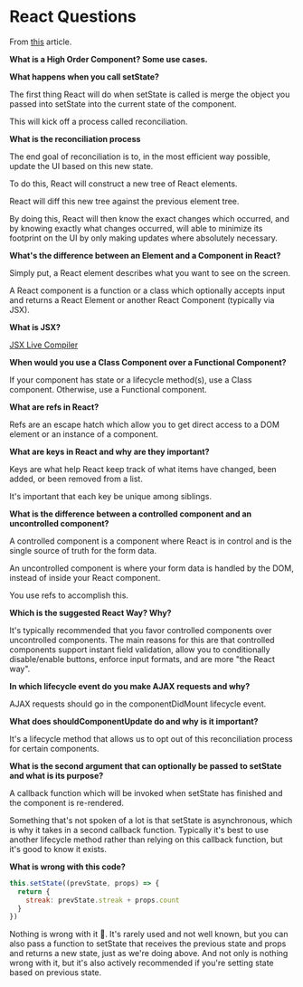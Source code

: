 # React Questions

From [this](https://dev.to/tylermcginnis/react-interview-questions) article.

**What is a High Order Component? Some use cases.**


**What happens when you call setState?**

The first thing React will do when setState is called is merge the object you passed into setState into the current state of the component.

This will kick off a process called reconciliation.

**What is the reconciliation process**

The end goal of reconciliation is to, in the most efficient way possible, update the UI based on this new state.

To do this, React will construct a new tree of React elements.

React will diff this new tree against the previous element tree.

By doing this, React will then know the exact changes which occurred, and by knowing exactly what changes occurred, will able to minimize its footprint on the UI by only making updates where absolutely necessary.

**What's the difference between an Element and a Component in React?**

Simply put, a React element describes what you want to see on the screen.

A React component is a function or a class which optionally accepts input and returns a React Element or another React Component (typically via JSX).

**What is JSX?**

[JSX Live Compiler](https://jsbin.com/hajabex/2/edit?output)

**When would you use a Class Component over a Functional Component?**

If your component has state or a lifecycle method(s), use a Class component. Otherwise, use a Functional component.

**What are refs in React?**

Refs are an escape hatch which allow you to get direct access to a DOM element or an instance of a component.

**What are keys in React and why are they important?**

Keys are what help React keep track of what items have changed, been added, or been removed from a list.

It's important that each key be unique among siblings.

**What is the difference between a controlled component and an uncontrolled component?**

A controlled component is a component where React is in control and is the single source of truth for the form data.

An uncontrolled component is where your form data is handled by the DOM, instead of inside your React component.

You use refs to accomplish this.

**Which is the suggested React Way? Why?**

It's typically recommended that you favor controlled components over uncontrolled components. The main reasons for this are that controlled components support instant field validation, allow you to conditionally disable/enable buttons, enforce input formats, and are more "the React way".

**In which lifecycle event do you make AJAX requests and why?**

AJAX requests should go in the componentDidMount lifecycle event.

**What does shouldComponentUpdate do and why is it important?**

It's a lifecycle method that allows us to opt out of this reconciliation process for certain components.

**What is the second argument that can optionally be passed to setState and what is its purpose?**

A callback function which will be invoked when setState has finished and the component is re-rendered.

Something that's not spoken of a lot is that setState is asynchronous, which is why it takes in a second callback function. Typically it's best to use another lifecycle method rather than relying on this callback function, but it's good to know it exists.

**What is wrong with this code?**

```javascript
this.setState((prevState, props) => {
  return {
    streak: prevState.streak + props.count
  }
})
```

Nothing is wrong with it 🙂. It's rarely used and not well known, but you can also pass a function to setState that receives the previous state and props and returns a new state, just as we're doing above. And not only is nothing wrong with it, but it's also actively recommended if you're setting state based on previous state.
